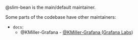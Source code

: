 @slim-bean is the main/default maintainer.

Some parts of the codebase have other maintainers:
- `docs`:
  - @KMiller-Grafana - [@KMiller-Grafana ](https://github.com/@kmiller-grafana) ([Grafana Labs](https://grafana.com/))
